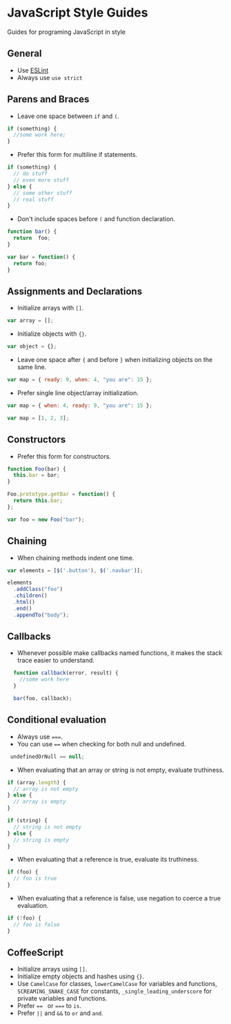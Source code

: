 JavaScript Style Guides
=====

Guides for programing JavaScript in style

General
---
* Use [ESLint](http://eslint.org/)
* Always use `use strict`

Parens and Braces
---
* Leave one space between `if` and `(`.

```javascript
if (something) {
  //some work here;
}
```

* Prefer this form for multiline if statements.

```javascript
if (something) {
  // do stuff
  // even more stuff
} else {
  // some other stuff
  // real stuff
}
```

* Don't include spaces before `(` and function declaration.

```javascript
function bar() {
  return  foo;
}

var bar = function() {
  return foo;
}
```

Assignments and Declarations
---
* Initialize arrays with `[]`.

```javascript
var array = [];
```

* Initialize objects with `{}`.

```javascript
var object = {};
```

* Leave one space after `{` and before `}` when initializing objects on the same line.

```javascript
var map = { ready: 9, when: 4, "you are": 15 };
```

* Prefer single line object/array initialization.

```javascript
var map = { when: 4, ready: 9, "you are": 15 };

var map = [1, 2, 3];
```

Constructors
---

* Prefer this form for constructors.

```javascript
function Foo(bar) {
  this.bar = bar;
}

Foo.prototype.getBar = function() {
  return this.bar;
};

var foo = new Foo("bar");
```

Chaining
---

* When chaining methods indent one time.

```javascript
var elements = [$('.button'), $('.navbar')];

elements
  .addClass("foo")
  .children()
  .html()
  .end()
  .appendTo("body");
```

Callbacks
---

* Whenever possible make callbacks named functions, it makes the stack trace easier to understand.

```javascript
  function callback(error, result) {
    //some work here
  }

  bar(foo, callback);
```

Conditional evaluation
---

* Always use `===`.
* You can use `==` when checking for both null and undefined.

```javascript
 undefinedOrNull == null;
```

* When evaluating that an array or string is not empty, evaluate truthiness.

```javascript
if (array.length) {
  // array is not empty
} else {
  // array is empty
}

if (string) {
  // string is not empty
} else {
  // string is empty
}
```

* When evaluating that a reference is true, evaluate its truthiness.

```javascript
if (foo) {
  // foo is true
}
```

* When evaluating that a reference is false, use negation to coerce a true evaluation.

```javascript
if (!foo) {
  // foo is false
}
```

CoffeeScript
------------

* Initialize arrays using `[]`.
* Initialize empty objects and hashes using `{}`.
* Use `CamelCase` for classes, `lowerCamelCase` for variables and functions,
  `SCREAMING_SNAKE_CASE` for constants, `_single_leading_underscore` for
  private variables and functions.
* Prefer `== ` or `===` to `is`.
* Prefer `||` and `&&` to `or` and `and`.
